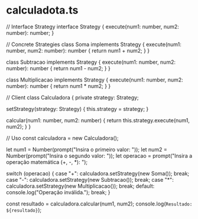 # calculadota.ts

// Interface Strategy
interface Strategy {
  execute(num1: number, num2: number): number;
}

// Concrete Strategies
class Soma implements Strategy {
  execute(num1: number, num2: number): number {
    return num1 + num2;
  }
}

class Subtracao implements Strategy {
  execute(num1: number, num2: number): number {
    return num1 - num2;
  }
}

class Multiplicacao implements Strategy {
  execute(num1: number, num2: number): number {
    return num1 * num2;
  }
}

// Client
class Calculadora {
  private strategy: Strategy;

  setStrategy(strategy: Strategy) {
    this.strategy = strategy;
  }

  calcular(num1: number, num2: number) {
    return this.strategy.execute(num1, num2);
  }
}

// Uso
const calculadora = new Calculadora();

let num1 = Number(prompt("Insira o primeiro valor: "));
let num2 = Number(prompt("Insira o segundo valor: "));
let operacao = prompt("Insira a operação matemática (+, -, *): ");

switch (operacao) {
  case "+":
    calculadora.setStrategy(new Soma());
    break;
  case "-":
    calculadora.setStrategy(new Subtracao());
    break;
  case "*":
    calculadora.setStrategy(new Multiplicacao());
    break;
  default:
    console.log("Operação inválida.");
    break;
}

const resultado = calculadora.calcular(num1, num2);
console.log(`Resultado: ${resultado}`);
